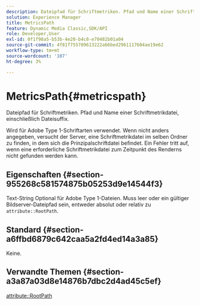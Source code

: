 ```yaml
---
description: Dateipfad für Schriftmetriken. Pfad und Name einer Schriftmetrikdatei, einschließlich Dateisuffix.
solution: Experience Manager
title: MetricsPath
feature: Dynamic Media Classic,SDK/API
role: Developer,User
exl-id: 0f1f98a5-b53b-4e20-b4c8-e70482b01a04
source-git-commit: 4f81f755789613222a66bed2961117604ae19e62
workflow-type: tm+mt
source-wordcount: '107'
ht-degree: 3%

---
```


# MetricsPath{#metricspath}

Dateipfad für Schriftmetriken. Pfad und Name einer Schriftmetrikdatei, einschließlich Dateisuffix.

Wird für Adobe Type 1-Schriftarten verwendet. Wenn nicht anders angegeben, versucht der Server, eine Schriftmetrikdatei im selben Ordner zu finden, in dem sich die Prinzipalschriftdatei befindet. Ein Fehler tritt auf, wenn eine erforderliche Schriftmetrikdatei zum Zeitpunkt des Renderns nicht gefunden werden kann.

## Eigenschaften {#section-955268c581574875b05253d9e14544f3}

Text-String Optional für Adobe Type 1-Dateien. Muss leer oder ein gültiger Bildserver-Dateipfad sein, entweder absolut oder relativ zu `attribute::RootPath`.

## Standard {#section-a6ffbd6879c642caa5a2fd4ed14a3a85}

Keine.

## Verwandte Themen {#section-a3a87a03d8e14876b7dbc2d4ad45c5ef}

[attribute::RootPath](/help/aem-is-ir-api/is-api/image-catalog/image-serving-api-ref/c-image-catalog-reference/c-attributes-reference/r-rootpath.md)
